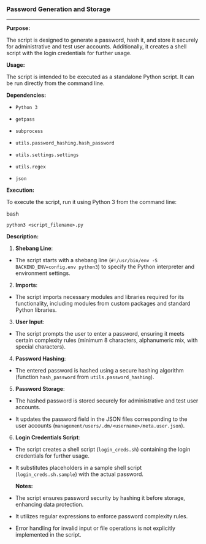 ### **Password Generation and Storage**

---

**Purpose:**

The script is designed to generate a password, hash it, and store it securely for administrative and test user accounts. Additionally, it creates a shell script with the login credentials for further usage.

**Usage:**

The script is intended to be executed as a standalone Python script. It can be run directly from the command line.

**Dependencies:**

- `Python 3`

- `getpass`

- `subprocess`

- `utils.password_hashing.hash_password`

- `utils.settings.settings`

- `utils.regex`

- `json`

**Execution:**

To execute the script, run it using Python 3 from the command line:

bash

`python3 <script_filename>.py`

**Description:**

1.  **Shebang Line**:

- The script starts with a shebang line (`#!/usr/bin/env -S BACKEND_ENV=config.env python3`) to specify the Python interpreter and environment settings.

2.  **Imports**:

- The script imports necessary modules and libraries required for its functionality, including modules from custom packages and standard Python libraries.

3.  **User Input**:

- The script prompts the user to enter a password, ensuring it meets certain complexity rules (minimum 8 characters, alphanumeric mix, with special characters).

4.  **Password Hashing**:

- The entered password is hashed using a secure hashing algorithm (function `hash_password` from `utils.password_hashing`).

5.  **Password Storage**:

- The hashed password is stored securely for administrative and test user accounts.

- It updates the password field in the JSON files corresponding to the user accounts (`management/users/.dm/<username>/meta.user.json`).

6.  **Login Credentials Script**:

- The script creates a shell script (`login_creds.sh`) containing the login credentials for further usage.

- It substitutes placeholders in a sample shell script (`login_creds.sh.sample`) with the actual password.

  **Notes:**

- The script ensures password security by hashing it before storage, enhancing data protection.

- It utilizes regular expressions to enforce password complexity rules.

- Error handling for invalid input or file operations is not explicitly implemented in the script.
